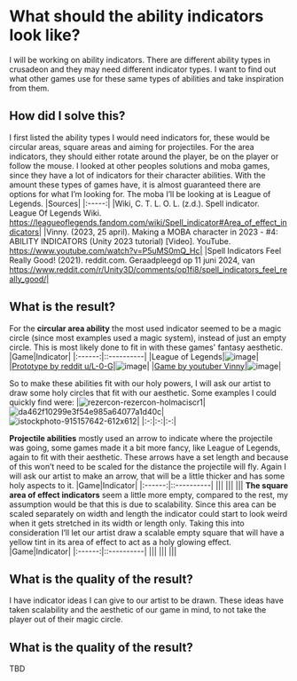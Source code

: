 # What should the ability indicators look like?
I will be working on ability indicators. There are different ability types in crusadeon and they may need different indicator types. I want to find out what other games use for these same types of abilities and take inspiration from them.
## How did I solve this?
I first listed the ability types I would need indicators for, these would be circular areas, square areas and aiming for projectiles. For the area indicators, they should either rotate around the player, be on the player or follow the mouse.
I looked at other peoples solutions and moba games, since they have a lot of indicators for their character abilities. With the amount these types of games have, it is almost guaranteed there are options for what I’m looking for. The moba I’ll be looking at is League of Legends.
|Sources|
|:-----:|
|Wiki, C. T. L. O. L. (z.d.). Spell indicator. League Of Legends Wiki. https://leagueoflegends.fandom.com/wiki/Spell_indicator#Area_of_effect_indicators| 
|Vinny. (2023, 25 april). Making a MOBA character in 2023 - #4: ABILITY INDICATORS (Unity 2023 tutorial) [Video]. YouTube. https://www.youtube.com/watch?v=P5uMS0mQ_Hc|
|Spell Indicators Feel Really Good! (2021). reddit.com. Geraadpleegd op 11 juni 2024, van https://www.reddit.com/r/Unity3D/comments/op1fi8/spell_indicators_feel_really_good/| 

## What is the result?
For the __circular area ability__ the most used indicator seemed to be a magic circle (since most examples used a magic system), instead of just an empty circle. This is most likely done to fit in with these games' fantasy aesthetic.
|Game|Indicator|
|:------:|::----------|
|League of Legends|![image](https://github.com/Timsel1/S6-Portfolio/assets/90602424/705ec57d-4820-4b55-9554-330a19045e88)|
|[Prototype by reddit u/L-0-G](https://www.reddit.com/user/L-0-G/)|![image](https://github.com/Timsel1/S6-Portfolio/assets/90602424/b81616de-725f-4401-9a4a-7fa244d1a7bf)|
|[Game by youtuber Vinny](https://www.youtube.com/@VinnyGameDev)|![image](https://github.com/Timsel1/S6-Portfolio/assets/90602424/a0086a4e-f22c-4453-9d4a-da69f228943d)|

So to make these abilities fit with our holy powers, I will ask our artist to draw some holy circles that fit with our aesthetic. Some examples I could quickly find were:
|![rezercon-rezercon-holmaciscr1](https://github.com/Timsel1/S6-Portfolio/assets/90602424/39810f6e-d231-48de-b3e4-88b547e7ed97)|![da462f10299e3f54e985a64077a1d40c](https://github.com/Timsel1/S6-Portfolio/assets/90602424/5a2ead8e-73f0-42eb-a81f-0da41845b45f)|![istockphoto-915157642-612x612](https://github.com/Timsel1/S6-Portfolio/assets/90602424/db3630b7-3f3e-4cd6-926e-3c6858a3cb90)|
|:-:|:-:|:-:|

__Projectile abilities__ mostly used an arrow to indicate where the projectile was going, some games made it a bit more fancy, like League of Legends, again to fit with their aesthetic. These arrows have a set length and because of this won’t need to be scaled for the distance the projectile will fly. Again I will ask our artist to make an arrow, that will be a little thicker and has some holy aspects to it.
|Game|Indicator|
|:------:|::----------|
|||
|||
|||
__The square area of effect indicators__ seem a little more empty, compared to the rest, my assumption would be that this is due to scalability. Since this area can be scaled separately on width and length the indicator could start to look weird when it gets stretched in its width or length only. Taking this into consideration I’ll let our artist draw a scalable empty square that will have a yellow tint in its area of effect to act as a holy glowing effect.
|Game|Indicator|
|:------:|::----------|
|||
|||
|||

## What is the quality of the result?
I have indicator ideas I can give to our artist to be drawn. These ideas have taken scalability and the aesthetic of our game in mind, to not take the player out of their magic circle.

## What is the quality of the result?
TBD
